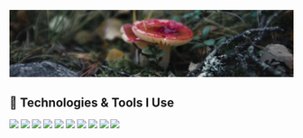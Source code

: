 <a href="#"><img src="img/mushroom.png"></a>

## 🔧 Technologies & Tools I Use
<a href="#"><img src="https://img.shields.io/badge/Editor-Visual_Studio-_.svg?logo=visualstudio"></a>
<a href="#"><img src="https://img.shields.io/badge/Editor-VS_Code-_.svg?logo=visualstudiocode"></a>
<a href="#"><img src="https://img.shields.io/badge/Editor-IntelliJ_IDEA-_.svg?logo=intellijidea"></a>
<a href="#"><img src="https://img.shields.io/badge/Version_Control-Git-_.svg?logo=git"></a>
<a href="#"><img src="https://img.shields.io/badge/C_Sharp-Advanced-_.svg?logo=dotnet"></a>
<a href="#"><img src="https://img.shields.io/badge/Visual_Basic-Advanced-_.svg?logo=dotnet"></a>
<a href="#"><img src="https://img.shields.io/badge/Office_Extensibility-Advanced-_.svg?logo=microsoftoffice"></a>
<a href="#"><img src="https://img.shields.io/badge/Java-Intermediate-_.svg?logo=java"></a>
<a href="#"><img src="https://img.shields.io/badge/PHP-Intermediate-_.svg?logo=php"></a>
<a href="#"><img src="https://img.shields.io/badge/Blazor_WebAssembly-Learning-_.svg?logo=blazor"></a>